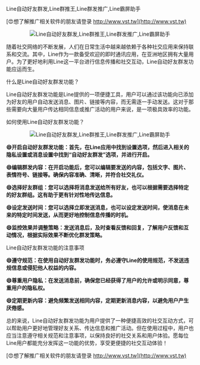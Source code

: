 Line自动好友群发,Line群推王,Line群发推广,Line霸屏助手

[😍想了解推广相关软件的朋友请登录 http://www.vst.tw](http://www.vst.tw)

 <center><img src="https://vst.tw/MP4/tuiguang/png/3.png" alt="Line自动好友群发,Line群推王,Line群发推广,Line霸屏助手"></center>

随着社交网络的不断发展，人们在日常生活中越来越依赖于各种社交应用来保持联系和交流。其中，Line作为一款备受欢迎的即时通讯应用，在亚洲地区拥有大量用户。为了更好地利用Line这一平台进行信息传播和社交互动，Line自动好友群发功能应运而生。

什么是Line自动好友群发功能？

Line自动好友群发功能是Line提供的一项便捷工具，用户可以通过该功能向已添加为好友的用户自动发送消息、图片、链接等内容，而无需逐一手动发送。这对于那些需要向大量用户传达相同信息或推广活动的用户来说，是一项极具效率的功能。

如何使用Line自动好友群发功能？

 <center><img src="https://vst.tw/MP4/tuiguang/png/4.png" alt="Line自动好友群发,Line群推王,Line群发推广,Line霸屏助手"></center>

**😄开启自动好友群发功能：首先，在Line应用中找到设置选项，然后进入相关的隐私设置或消息设置中找到“自动好友群发”选项，并进行开启。**

**😄编辑群发内容：在开启功能后，您可以编辑要发送的内容，包括文字、图片、表情符号、链接等。确保内容准确、清晰，并符合社交礼仪。**

**😄选择好友群组：您可以选择将消息发送给所有好友，也可以根据需要选择特定的好友群组。这有助于更有针对性地传达信息。**

**😄设定发送时间：您可以选择立即发送消息，也可以设定发送时间，使消息在未来的特定时间发送，从而更好地控制信息传播的时机。**

**😄监控效果并调整策略：发送消息后，及时查看反馈和回复，了解用户反馈和互动情况，根据实际效果不断优化群发策略。**

Line自动好友群发功能的注意事项

**😄遵守规范：在使用自动好友群发功能时，务必遵守Line的使用规范，不发送违规信息或侵犯他人权益的内容。**

**😄尊重用户隐私：在发送消息前，确保您已经获得了用户的允许或明示同意，尊重用户的隐私权。**

**😄定期更新内容：避免频繁发送相同内容，定期更新消息内容，以避免用户产生厌倦感。**

总的来说，Line自动好友群发功能为用户提供了一种便捷高效的社交互动方式，可以帮助用户更好地管理好友关系、传达信息和推广活动。但在使用过程中，用户也应当注意遵守相关规范和注意事项，以保持良好的社交关系和用户体验。愿每位Line用户都能充分发挥这一功能的优势，享受更便捷的社交互动体验！

[😍想了解推广相关软件的朋友请登录 http://www.vst.tw](http://www.vst.tw)




